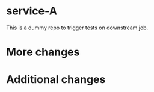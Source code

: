 # service-A

This is a dummy repo to trigger tests on downstream job.

# More changes

# Additional changes